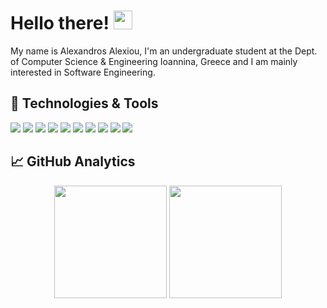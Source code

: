 # Hello there! <img src="https://raw.githubusercontent.com/MartinHeinz/MartinHeinz/master/wave.gif" width="30px">

My name is Alexandros Alexiou, I'm an undergraduate student at the Dept. of Computer Science & Engineering Ioannina, Greece and I am mainly interested in Software Engineering.

## 🔧 Technologies & Tools
![](https://img.shields.io/badge/OS-Mac-informational?style=flat&logo=apple&logoColor=white&color=2bbc8a)
[![](https://img.shields.io/badge/Editor-IntelliJ_IDEA-informational?style=flat&logo=intellij-idea&logoColor=white&color=fe4071)](https://www.jetbrains.com/idea/)
[![](https://img.shields.io/badge/Code-Java-D2691E?style=flat&logo=java&logoColor=white)](https://adoptopenjdk.net/)
[![](https://img.shields.io/badge/Code-Python-informational?style=flat&logo=python&logoColor=white&color=2bbc8a)](https://www.python.org/downloads/)
[![](https://img.shields.io/badge/Code-JavaScript-informational?style=flat&logo=javascript&logoColor=white&color=yellow)](https://developer.mozilla.org/en-US/docs/Web/JavaScript)
[![](https://img.shields.io/badge/Code-PHP-777BB4?style=flat&logo=php&logoColor=white)](https://www.php.net/)
[![](https://img.shields.io/badge/Code-Typescript-blue?style=flat&logo=typescript&logoColor=white/)](https://www.typescriptlang.org)
[![](https://img.shields.io/badge/Shell-Bash-informational?style=flat&logo=gnu-bash&logoColor=white&color=brightgreen)](https://formulae.brew.sh/formula/bash)
[![](https://img.shields.io/badge/tools-MySQL-4479A1?logo=mysql&labelColor=grey&logoWidth=20)](https://www.mysql.com/)
[![](https://img.shields.io/badge/Tools-Docker-informational?style=flat&logo=docker&logoColor=white&color=blue)](https://www.docker.com/)

## &#x1f4c8; GitHub Analytics

<p align="center">
<img height="180em" src="https://github-readme-stats.vercel.app/api/top-langs/?username=AlexandrosAlexiou&hide=jupyter%20notebook,c,ruby&layout=compact&theme=algolia"/>
<a href="https://github.com/AlexandrosAlexiou">
  <img height="180em" src="https://github-readme-stats-eight-theta.vercel.app/api?username=AlexandrosAlexiou&show_icons=true&theme=algolia&include_all_commits=true&count_private=true"/>
</a>
</p>
